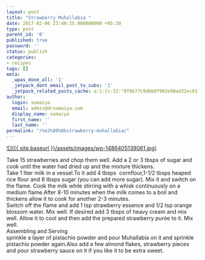 ```yaml
---
layout: post
title: "​Strawberry Muhallabia "
date: 2017-02-06 23:49:25.000000000 +05:30
type: post
parent_id: '0'
published: true
password: ''
status: publish
categories:
- recipes
tags: []
meta:
  _wpas_done_all: '1'
  _jetpack_dont_email_post_to_subs: '1'
  _jetpack_related_posts_cache: a:1:{s:32:"8f6677c9d6b0f903e98ad32ec61f8deb";a:2:{s:7:"expires";i:1592710205;s:7:"payload";a:3:{i:0;a:1:{s:2:"id";i:1788;}i:1;a:1:{s:2:"id";i:1790;}i:2;a:1:{s:2:"id";i:2000;}}}}
author:
  login: sumaiya
  email: admin@drsumaiya.com
  display_name: sumaiya
  first_name: ''
  last_name: ''
permalink: "/%e2%80%8bstrawberry-muhallabia/"
---
```

[![]({{ site.baseurl }}/assets/images/wp-1486405139061.jpg)](http://drsumaiya.com/wp-content/uploads/2017/02/wp-1486405139061.jpg)

Take 15 strawberries and chop them well. Add a 2 or 3 tbsps of sugar and cook until the water had dried up and the mixture thickens.  
Take 1 liter milk in a vessel.To it add 4 tbsps &nbsp;cornflour,1-1/2 tbsps heaped rice flour and 8 tbsps sugar (you can add more sugar). Mix it and switch on the flame. Cook the milk while stirring with a whisk continuously on a medium flame.After 8-10 minutes when the milk comes to a boil and thickens allow it to cook for another 2-3 minutes.&nbsp;  
Switch off the flame and add 1 tsp strawberry essence and 1/2 tsp orange blossom water. Mix well. If desired add 3 tbsps of heavy cream and mix well. Allow it to cool and then add the prepared strawberry purée to it. Mix well.  
Assembling and Serving&nbsp;  
sprinkle a layer of pistachio powder and pour Muhallabia on it and sprinkle pistachio powder again.Also add a few almond flakes, strawberry pieces and pour strawberry sauce on it if you like it to be extra sweet.

